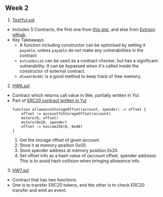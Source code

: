 ## Week 2
1. [TestYul.sol](./Week2/TestYul.sol)
- Includes 5 Contracts, the first one from [this gist](https://gist.github.com/extropyCoder/4243c0f90e6a6e97006a31f5b9265b94), and else from [Extropy github](https://github.com/ExtropyIO/ExpertSolidityBootcamp/tree/main/exercises/assembly). 
- Key Takeaways
    - A function including constructor can be optimised by setting it `payable`, unless `payable` do not make any vulnerabilities in the contract.
    - `extcodesize` can be used as a contract checker, but has a significant vulnerability. It can be bypassed when it's called inside the constructor of external contract. 
    - `mload(0x40)` is a good method to keep track of free memory.
    

2. [HW6.sol](./Week2/HW6.sol)
- Contract which returns call value in Wei, partially written in Yul.
- Part of [ERC20 contract written in Yul](https://docs.soliditylang.org/en/v0.8.19/yul.html)
    ```solidity
    function allowanceStorageOffset(account, spender) -> offset {
        offset := accountToStorageOffset(account)
        mstore(0, offset)
        mstore(0x20, spender)
        offset := keccak256(0, 0x40)
    }
    ```
    1. Get the storage offset of given account.
    2. Store it at memory position 0x00.
    3. Store spender address at memory position 0x20.
    4. Set offset info as a hash value of (account offset, spender address).
    This is to avoid hash collision when bringing allowance info.

3. [HW7.sol](./Week2/HW7.sol)
- Contract that has two functions. 
- One is to transfer ERC20 tokens, and the other is to check ERC20 transfer and emit an event.


